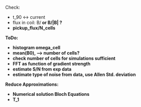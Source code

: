 Check:
* t_90 <-> current
* flux in coil: B/<B> or B/|B| ?
* pickup_flux/N_cells

ToDo:
* histogram omega_cell
* mean(B0), --> number of cells?
* check number of cells for simulations sufficient
* FFT as function of gradient strength
* estimate S/N from exp data
* estimate type of noise from data, use Allen Std. deviation

Reduce Approximations:
* Numerical solution Bloch Equations
* T_1
